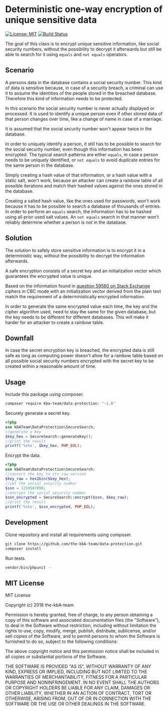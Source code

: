 # Deterministic one-way encryption of unique sensitive data

[![License: MIT][license-mit]](LICENSE)
[![Build Status][build-status-master]][travis-ci]

The goal of this class is to encrypt unique sensitive information, like social security numbers, without the possibility
to decrypt it afterwards but still be able to search for it using `equals` and `not equals` operators.

## Scenario

A persons data in the database contains a social security number. This kind of data is sensitive because, in case of a
security breach, a criminal can use it to assume the identities of the people stored in the breached database. Therefore
this kind of information needs to be protected.

In this scenario the social security number is never actually displayed or processed. It is used to identify a unique
person even if other stored data of that person changes over time, like a change of name in case of a marriage.

It is assumed that the social security number won't appear twice in the database.

In order to uniquely identify a person, it still has to be possible to search for the social security number, even
though this information has been encrypted. The typical search patterns are either `equals`, in case a person needs to
be uniquely identified, or `not equals` to avoid duplicate entries for the same person in the database.

Simply creating a hash value of that information, or a hash value with a static salt, won't work, because an attacker
can create a rainbow table of all possible iterations and match their hashed values against the ones stored in the
database.

Creating a salted hash value, like the ones used for passwords, won't work because it has to be possible to search a
database of thousands of entries. In order to perform an `equals` search, the information has to be hashed using all
prior used salt values. An `not equals` search in that manner won't reliably determine whether a person is _not_ in
the database.

## Solution

The solution to safely store sensitive information is to encrypt it in a deterministic way, without the possibility to
decrypt the information afterwards.

A safe encryption consists of a secret key and an initialization vector which guarantees the encrypted value is unique.

Based on the information found in [question 59580 on Stack Exchange][se59580] ciphers in CBC mode with an initialization
vector derived from the plain text match the requirement of a deterministically encrypted information.

In order to generate the same encrypted value each time, the key and the cipher algorithm used, need to stay the same
for the given database, but the key needs to be different for different databases. This will make it harder for an
attacker to create a rainbow table.

## Downfall

In case the secret encryption key is breached, the encrypted data is still safe as long as computing power doesn't allow
for a rainbow table based on all possible social security numbers encrypted with the secret key to be created within a
reasonable amount of time.

## Usage

Include this package using composer.

```bash
composer require kba-team/data-protection: "~1.0"
```

Securely generate a secret key.

```php
<?php
use kbATeam\DataProtection\SecureSearch;
//generate a key
$key_hex = SecureSearch::generateKey();
//print the result
printf('%s%s', $key_hex, PHP_EOL);
```

Encrypt the data.

```php
<?php
use kbATeam\DataProtection\SecureSearch;
//convert the key to its raw version
$key_raw = hex2bin($key_hex);
//set the social security number
$ssn = 1234567890;
//encrypt the social security number
$ssn_encrypted = SecureSearch::encrypt($ssn, $key_raw);
//print the result
printf('%s%s', $ssn_encrypted, PHP_EOL);
```

## Development

Clone repository and install all requirements using composer.

```bash
git clone https://github.com/the-kbA-team/data-protection.git
composer install
```

Run tests.

```bash
vendor/bin/phpunit --
```

## MIT License

MIT License

Copyright (c) 2018 the-kbA-team

Permission is hereby granted, free of charge, to any person obtaining a copy
of this software and associated documentation files (the "Software"), to deal
in the Software without restriction, including without limitation the rights
to use, copy, modify, merge, publish, distribute, sublicense, and/or sell
copies of the Software, and to permit persons to whom the Software is
furnished to do so, subject to the following conditions:

The above copyright notice and this permission notice shall be included in all
copies or substantial portions of the Software.

THE SOFTWARE IS PROVIDED "AS IS", WITHOUT WARRANTY OF ANY KIND, EXPRESS OR
IMPLIED, INCLUDING BUT NOT LIMITED TO THE WARRANTIES OF MERCHANTABILITY,
FITNESS FOR A PARTICULAR PURPOSE AND NONINFRINGEMENT. IN NO EVENT SHALL THE
AUTHORS OR COPYRIGHT HOLDERS BE LIABLE FOR ANY CLAIM, DAMAGES OR OTHER
LIABILITY, WHETHER IN AN ACTION OF CONTRACT, TORT OR OTHERWISE, ARISING FROM,
OUT OF OR IN CONNECTION WITH THE SOFTWARE OR THE USE OR OTHER DEALINGS IN THE
SOFTWARE.


[se59580]: https://security.stackexchange.com/questions/59580/how-to-safely-store-sensitive-data-like-a-social-security-number#61004 "'How to safely store sensitive data like a social security number?', Retrieved 2018-05-24 09:00"
[license-mit]: https://img.shields.io/badge/license-MIT-blue.svg
[build-status-master]: https://travis-ci.org/the-kbA-team/data-protection.svg?branch=master
[travis-ci]: https://travis-ci.org/the-kbA-team/data-protection
